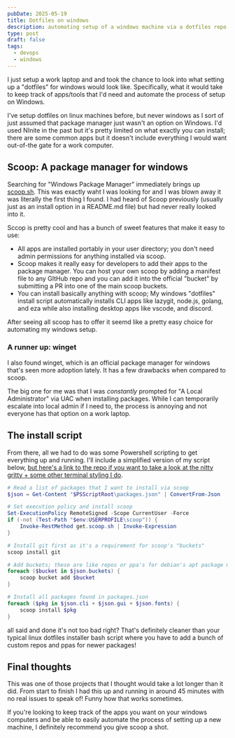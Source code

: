 ```yaml
---
pubDate: 2025-05-19
title: Dotfiles on windows
description: automating setup of a windows machine via a dotfiles repo
type: post
draft: false
tags:
  - devops
  - windows
---
```

I just setup a work laptop and and took the chance to look into what setting up a "dotfiles" for windows would look like. Specifically, what it would take to keep track of apps/tools that I'd need and automate the process of setup on Windows.

I've setup dotfiles on linux machines before, but never windows as I sort of just assumed that package manager just wasn't an option on Windows. I'd used NInite in the past but it's pretty limited on what exactly you can install; there are some common apps but it doesn't include everything I would want out-of-the gate for a work computer.&#x20;

## Scoop: A package manager for windows&#x20;

Searching for "Windows Package Manager" immediately brings up [scoop.sh](https://scoop.sh). This was exactly waht I was looking for and I was blown away it was literally the first thing I found. I had heard of Scoop previously (usually just as an install option in a README.md file) but had never really looked into it. &#x20;

Sccop is pretty cool and has a bunch of sweet features that make it easy to use:&#x20;

* All apps are installed portably in your user directory; you don't need admin permissions for anything installed via scoop.&#x20;
* Scoop makes it really easy for developers to add their apps to the package manager. You can host your own scoop by adding a manifest file to any GItHub repo and you can add it into the official "bucket" by submitting a PR into one of the main scoop buckets.&#x20;
* You can install basically anything with scoop; My windows "dotfiles" install script automatically installs CLI apps like lazygit, node.js, golang, and eza while also installing desktop apps like vscode, and discord.    &#x20;

After seeing all scoop has to offer it seemd like a pretty easy choice for automating my windows setup. &#x20;

### A runner up: winget

I also found winget, which is an official package manager for windows that's seen more adoption lately. It has a few drawbacks when compared to scoop.&#x20;

The big one for me was that I was *constantly* prompted for "A Local Administrator" via UAC when installing packages. While I can temporarily escalate into local admin if I need to, the process is annoying and not everyone has that option on a work laptop.

## The install script&#x20;

From there, all we had to do was some Powershell scripting to get everything up and running. I'll include a simplified version of my script below, [but here's a link to the repo if you want to take a look at the nitty gritty + some other terminal styling I do](https://github.com/MykalMachon/dotfiles/tree/main/windows).&#x20;

```powershell
# Read a list of packages that I want to install via scoop
$json = Get-Content "$PSScriptRoot\packages.json" | ConvertFrom-Json

# Set execution policy and install scoop
Set-ExecutionPolicy RemoteSigned -Scope CurrentUser -Force
if (-not (Test-Path "$env:USERPROFILE\scoop")) {
    Invoke-RestMethod get.scoop.sh | Invoke-Expression
}

# Install git first as it's a requirement for scoop's "buckets"
scoop install git

# Add buckets; these are like repos or ppa's for debian's apt package manager
foreach ($bucket in $json.buckets) {
    scoop bucket add $bucket
}

# Install all packages found in packages.json 
foreach ($pkg in $json.cli + $json.gui + $json.fonts) {
    scoop install $pkg
}
```

all said and done it's not too bad right? That's definitely cleaner than your typical linux dotfiles installer bash script where you have to add a bunch of custom repos and ppas for newer packages!&#x20;

## Final thoughts&#x20;

This was one of those projects that I thought would take a lot longer than it did. From start to finish I had this up and running in around 45 minutes with no real issues to speak of! Funny how that works sometimes.

If you're looking to keep track of the apps you want on your windows computers and be able to easily automate the process of setting up a new machine, I definitely recommend you give scoop a shot.  &#x20;
